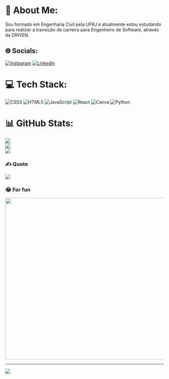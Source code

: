 # 💫 About Me:
Sou formado em Engenharia Civil pela UFRJ e atualmente estou estudando para realizar a transição de carreira para Engenheiro de Software, através da DRIVEN.<br>


## 🌐 Socials:
[![Instagram](https://img.shields.io/badge/Instagram-%23E4405F.svg?logo=Instagram&logoColor=white)](https://instagram.com/jonas_dias.27) [![LinkedIn](https://img.shields.io/badge/LinkedIn-%230077B5.svg?logo=linkedin&logoColor=white)](https://linkedin.com/in/jonas-dias-399b5a254) 

# 💻 Tech Stack:
![CSS3](https://img.shields.io/badge/css3-%231572B6.svg?style=plastic&logo=css3&logoColor=white) ![HTML5](https://img.shields.io/badge/html5-%23E34F26.svg?style=plastic&logo=html5&logoColor=white) ![JavaScript](https://img.shields.io/badge/javascript-%23323330.svg?style=plastic&logo=javascript&logoColor=%23F7DF1E) ![React](https://img.shields.io/badge/react-%2320232a.svg?style=plastic&logo=react&logoColor=%2361DAFB) ![Canva](https://img.shields.io/badge/Canva-%2300C4CC.svg?style=plastic&logo=Canva&logoColor=white) ![Python](https://img.shields.io/badge/python-3670A0?style=plastic&logo=python&logoColor=ffdd54)
# 📊 GitHub Stats:
![](https://github-readme-stats.vercel.app/api?username=Jonas0Dias&theme=kacho_ga&hide_border=false&include_all_commits=true&count_private=false)<br/>
![](https://github-readme-streak-stats.herokuapp.com/?user=Jonas0Dias&theme=kacho_ga&hide_border=false)<br/>
![](https://github-readme-stats.vercel.app/api/top-langs/?username=Jonas0Dias&theme=kacho_ga&hide_border=false&include_all_commits=true&count_private=false&layout=compact)

### ✍️ Quote
![](https://quotes-github-readme.vercel.app/api?type=horizontal&theme=radical)

### 😂 For fun
<img src="https://random-memer.herokuapp.com/" width="512px"/>

---
[![](https://visitcount.itsvg.in/api?id=Jonas0Dias&icon=7&color=11)](https://visitcount.itsvg.in)

<!-- Proudly created with GPRM ( https://gprm.itsvg.in ) -->
